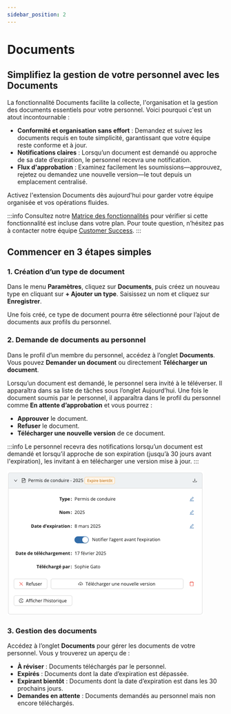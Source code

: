 ```yaml
---
sidebar_position: 2
---
```


# Documents

## Simplifiez la gestion de votre personnel avec les Documents

La fonctionnalité Documents facilite la collecte, l'organisation et la gestion des documents essentiels pour votre personnel. Voici pourquoi c'est un atout incontournable :

- **Conformité et organisation sans effort** : Demandez et suivez les documents requis en toute simplicité, garantissant que votre équipe reste conforme et à jour.
- **Notifications claires** : Lorsqu’un document est demandé ou approche de sa date d’expiration, le personnel recevra une notification.
- **Flux d'approbation** : Examinez facilement les soumissions—approuvez, rejetez ou demandez une nouvelle version—le tout depuis un emplacement centralisé.

Activez l'extension Documents dès aujourd'hui pour garder votre équipe organisée et vos opérations fluides.

:::info
Consultez notre [Matrice des fonctionnalités](../features-matrix.md) pour vérifier si cette fonctionnalité est incluse dans votre plan. Pour toute question, n’hésitez pas à contacter notre équipe [Customer Success](mailto:customer.success@workstaff.app).
:::

## Commencer en 3 étapes simples

### 1. Création d’un type de document

Dans le menu **Paramètres**, cliquez sur **Documents**, puis créez un nouveau type en cliquant sur **+ Ajouter un type**. Saisissez un nom et cliquez sur **Enregistrer**.

Une fois créé, ce type de document pourra être sélectionné pour l’ajout de documents aux profils du personnel.

### 2. Demande de documents au personnel

Dans le profil d’un membre du personnel, accédez à l’onglet **Documents**. Vous pouvez **Demander un document** ou directement **Télécharger un document**.

Lorsqu’un document est demandé, le personnel sera invité à le téléverser. Il apparaîtra dans sa liste de tâches sous l’onglet Aujourd’hui. Une fois le document soumis par le personnel, il apparaîtra dans le profil du personnel comme **En attente d’approbation** et vous pourrez :
- **Approuver** le document.
- **Refuser** le document.
- **Télécharger une nouvelle version** de ce document.

:::info
Le personnel recevra des notifications lorsqu’un document est demandé et lorsqu’il approche de son expiration (jusqu’à 30 jours avant l'expiration), les invitant à en télécharger une version mise à jour.
:::

![Documents](Images/documents-travailleur.png)

### 3. Gestion des documents

Accédez à l’onglet **Documents** pour gérer les documents de votre personnel. Vous y trouverez un aperçu de :
- **À réviser** : Documents téléchargés par le personnel.
- **Expirés** : Documents dont la date d’expiration est dépassée.
- **Expirant bientôt** : Documents dont la date d’expiration est dans les 30 prochains jours.
- **Demandes en attente** : Documents demandés au personnel mais non encore téléchargés.